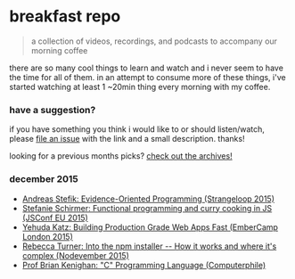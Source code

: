 # breakfast repo
> a collection of videos, recordings, and podcasts to accompany our morning coffee

there are so many cool things to learn and watch and i never seem to have the time for all of them. in an attempt to consume more of these things, i've started watching at least 1 ~20min thing every morning with my coffee.

### have a suggestion?

if you have something you think i would like to or should listen/watch, please [file an issue](https://github.com/ashleygwilliams/breakfast-repo/issues/new) with the link and a small description. thanks!

looking for a previous months picks? [check out the archives!](https://github.com/ashleygwilliams/breakfast-repo/tree/master/archives) 

### december 2015

- [Andreas Stefik: Evidence-Oriented Programming (Strangeloop 2015)](https://www.youtube.com/watch?v=uEFrE6cgVNY)
- [Stefanie Schirmer: Functional programming and curry cooking in JS (JSConf EU 2015)](https://www.youtube.com/watch?v=6Qx5ZAbfqjo)
- [Yehuda Katz: Building Production Grade Web Apps Fast (EmberCamp London 2015)](https://www.youtube.com/watch?v=gk-xyLM7R4g)
- [Rebecca Turner: Into the npm installer -- How it works and where it's complex (Nodevember 2015)](https://www.youtube.com/watch?v=3ShkpzavVFM)
- [Prof Brian Kenighan: "C" Programming Language (Computerphile)](https://www.youtube.com/watch?v=de2Hsvxaf8M)
